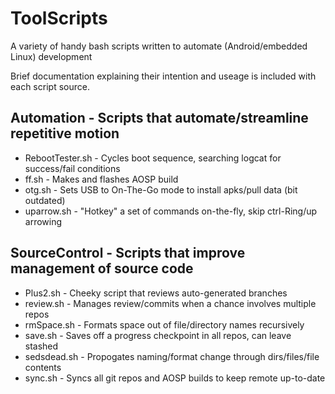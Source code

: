 # ToolScripts
A variety of handy bash scripts written to automate (Android/embedded Linux) development

Brief documentation explaining their intention and useage is included with each script source.

## Automation    - Scripts that automate/streamline repetitive motion
- RebootTester.sh - Cycles boot sequence, searching logcat for success/fail conditions
- ff.sh           - Makes and flashes AOSP build
- otg.sh          - Sets USB to On-The-Go mode to install apks/pull data (bit outdated)
- uparrow.sh      - "Hotkey" a set of commands on-the-fly, skip ctrl-Ring/up arrowing

## SourceControl - Scripts that improve management of source code
- Plus2.sh        - Cheeky script that reviews auto-generated branches
- review.sh       - Manages review/commits when a chance involves multiple repos
- rmSpace.sh      - Formats space out of file/directory names recursively
- save.sh         - Saves off a progress checkpoint in all repos, can leave stashed
- sedsdead.sh     - Propogates naming/format change through dirs/files/file contents
- sync.sh         - Syncs all git repos and AOSP builds to keep remote up-to-date
